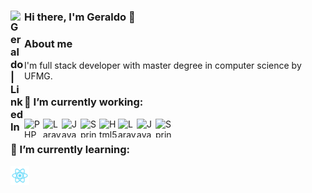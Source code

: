 ### Hi there, I'm Geraldo 👋 [<img align="left" alt="Geraldo | LinkedIn" width="22px" src="https://cdn-icons-png.flaticon.com/512/174/174857.png" />]([https://www.linkedin.com/in/geraldopessoajr/])

### About me
  I'm full stack developer with master degree in computer science by UFMG.

### 🔭 I’m currently working:
<img align="left" alt="PHP" height="30px" width="30px" src="https://upload.wikimedia.org/wikipedia/commons/thumb/2/27/PHP-logo.svg/1200px-PHP-logo.svg.png" />
<img align="left" alt="Laravel" height="30px" width="30px" src="https://upload.wikimedia.org/wikipedia/commons/thumb/9/9a/Laravel.svg/1200px-Laravel.svg.png" />
<img align="left" alt="Java" height="30px" width="30px" src="https://s2-techtudo.glbimg.com/twoewJmwpMgtGPcRPP8SxFlDVmM=/0x0:695x393/984x0/smart/filters:strip_icc()/i.s3.glbimg.com/v1/AUTH_08fbf48bc0524877943fe86e43087e7a/internal_photos/bs/2021/P/f/y52r4ySZWLkJjEhKLhgw/2014-11-14-java-logo.jpg" />
<img align="left" alt="Spring Boot" height="30px" width="30px" src="https://devkico.itexto.com.br/wp-content/uploads/2014/08/spring-boot-project-logo.png" />
<img align="left" alt="Html5 css3 Javascript Bootstrap" height="30px" width="30px" src="https://encrypted-tbn0.gstatic.com/images?q=tbn:ANd9GcQnFt74_uyyqmN_EmDGdJYPQmJfYIDR_3U6e5wI7aVetAE0mGe2Azrf9f-VHMMRqtqlZ0w&usqp=CAU" />
<img align="left" alt="Laravel" height="30px" width="30px" src="https://upload.wikimedia.org/wikipedia/commons/thumb/9/9a/Laravel.svg/1200px-Laravel.svg.png" />
<img align="left" alt="Java" height="30px" width="30px" src="https://s2-techtudo.glbimg.com/twoewJmwpMgtGPcRPP8SxFlDVmM=/0x0:695x393/984x0/smart/filters:strip_icc()/i.s3.glbimg.com/v1/AUTH_08fbf48bc0524877943fe86e43087e7a/internal_photos/bs/2021/P/f/y52r4ySZWLkJjEhKLhgw/2014-11-14-java-logo.jpg" />
<img align="left" alt="Spring Boot" height="30px" width="30px" src="https://devkico.itexto.com.br/wp-content/uploads/2014/08/spring-boot-project-logo.png" />
<br/>

### 🌱 I’m currently learning:
<img align="left" alt="React" height="30px" width="30px" src="https://raw.githubusercontent.com/github/explore/80688e429a7d4ef2fca1e82350fe8e3517d3494d/topics/react/react.png" />
<br />
<!--
**geraldopessoajr/geraldopessoajr** is a ✨ _special_ ✨ repository because its `README.md` (this file) appears on your GitHub profile.

Here are some ideas to get you started:

- 🔭 I’m currently working on ...
- 🌱 I’m currently learning ...
- 👯 I’m looking to collaborate on ...
- 🤔 I’m looking for help with ...
- 💬 Ask me about ...
- 📫 How to reach me: ...
- 😄 Pronouns: ...
- ⚡ Fun fact: ...
-->
